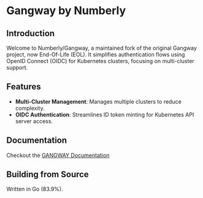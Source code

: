 # Gangway by Numberly

## Introduction

Welcome to Numberly/Gangway, a maintained fork of the original Gangway project, now End-Of-Life (EOL). It simplifies authentication flows using OpenID Connect (OIDC) for Kubernetes clusters, focusing on multi-cluster support.

## Features

- **Multi-Cluster Management**: Manages multiple clusters to reduce complexity.
- **OIDC Authentication**: Streamlines ID token minting for Kubernetes API server access.

## Documentation

Checkout the [GANGWAY Documentation](https://link-to-doc.numberly.com)

## Building from Source

Written in Go (83.9%).